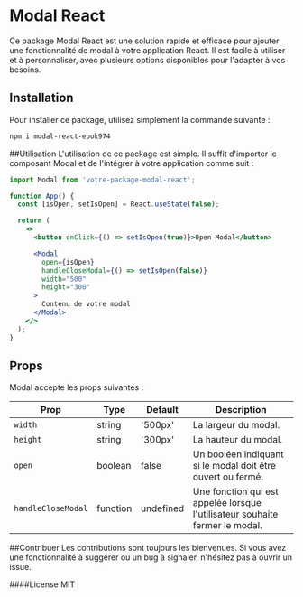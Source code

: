 # Modal React

Ce package Modal React est une solution rapide et efficace pour ajouter une fonctionnalité de modal à votre application React. Il est facile à utiliser et à personnaliser, avec plusieurs options disponibles pour l'adapter à vos besoins.

## Installation

Pour installer ce package, utilisez simplement la commande suivante :

```bash
npm i modal-react-epok974
```

##Utilisation
L'utilisation de ce package est simple. Il suffit d'importer le composant Modal et de l'intégrer à votre application comme suit :

```jsx
import Modal from 'votre-package-modal-react';

function App() {
  const [isOpen, setIsOpen] = React.useState(false);

  return (
    <>
      <button onClick={() => setIsOpen(true)}>Open Modal</button>

      <Modal
        open={isOpen}
        handleCloseModal={() => setIsOpen(false)}
        width="500"
        height="300"
      >
        Contenu de votre modal
      </Modal>
    </>
  );
}
```

## Props
Modal accepte les props suivantes :



| Prop | Type | Default | Description |
|------|------|---------|-------------|
| `width` | string | '500px' | La largeur du modal. |
| `height` | string | '300px' | La hauteur du modal. |
| `open` | boolean | false | Un booléen indiquant si le modal doit être ouvert ou fermé. |
| `handleCloseModal` | function | undefined | Une fonction qui est appelée lorsque l'utilisateur souhaite fermer le modal. |

##Contribuer
Les contributions sont toujours les bienvenues. Si vous avez une fonctionnalité à suggérer ou un bug à signaler, n'hésitez pas à ouvrir un issue.

####License
MIT